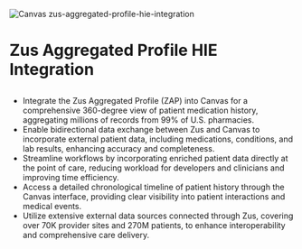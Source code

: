 ![Canvas zus-aggregated-profile-hie-integration](https://images.prismic.io/canvas-website/ZsyLr0aF0TcGJZdL_zus-logo.png?auto=format,compress)

# Zus Aggregated Profile HIE Integration

## 
- Integrate the Zus Aggregated Profile (ZAP) into Canvas for a comprehensive 360-degree view of patient medication history, aggregating millions of records from 99% of U.S. pharmacies.
- Enable bidirectional data exchange between Zus and Canvas to incorporate external patient data, including medications, conditions, and lab results, enhancing accuracy and completeness.
- Streamline workflows by incorporating enriched patient data directly at the point of care, reducing workload for developers and clinicians and improving time efficiency.
- Access a detailed chronological timeline of patient history through the Canvas interface, providing clear visibility into patient interactions and medical events.
- Utilize extensive external data sources connected through Zus, covering over 70K provider sites and 270M patients, to enhance interoperability and comprehensive care delivery.